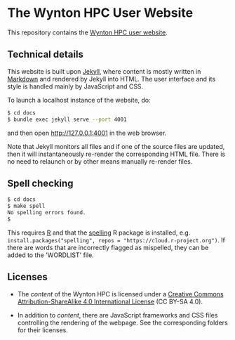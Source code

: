 # The Wynton HPC User Website

This repository contains the [Wynton HPC user website](https://wynton.ucsf.edu/hpc/).


## Technical details

This website is built upon [Jekyll](https://jekyllrb.com/), where content is mostly written in [Markdown](https://en.wikipedia.org/wiki/Markdown) and rendered by Jekyll into HTML.  The user interface and its style is handled mainly by JavaScript and CSS.

To launch a localhost instance of the website, do:

```sh
$ cd docs
$ bundle exec jekyll serve --port 4001
```

and then open <http://127.0.0.1:4001> in the web browser.

Note that Jekyll monitors all files and if one of the source files are updated, then it will instantaneously re-render the corresponding HTML file.  There is no need to relaunch or by other means manually re-render files.


## Spell checking

```sh
$ cd docs
$ make spell
No spelling errors found.
$
```

This requires [R](https://www.r-project.org/) and that the [spelling](https://cran.r-project.org/package=spelling) R package is installed, e.g. `install.packages("spelling", repos = "https://cloud.r-project.org")`.  If there are words that are incorrectly flagged as mispelled, they can be added to the 'WORDLIST' file.



## Licenses

* The _content_ of the Wynton HPC is licensed under a <a rel="license" href="http://creativecommons.org/licenses/by-sa/4.0/">Creative Commons Attribution-ShareAlike 4.0 International License</a> (CC BY-SA 4.0).

* In addition to _content_, there are JavaScript frameworks and CSS files controlling the rendering of the webpage.  See the corresponding folders for their licenses.
